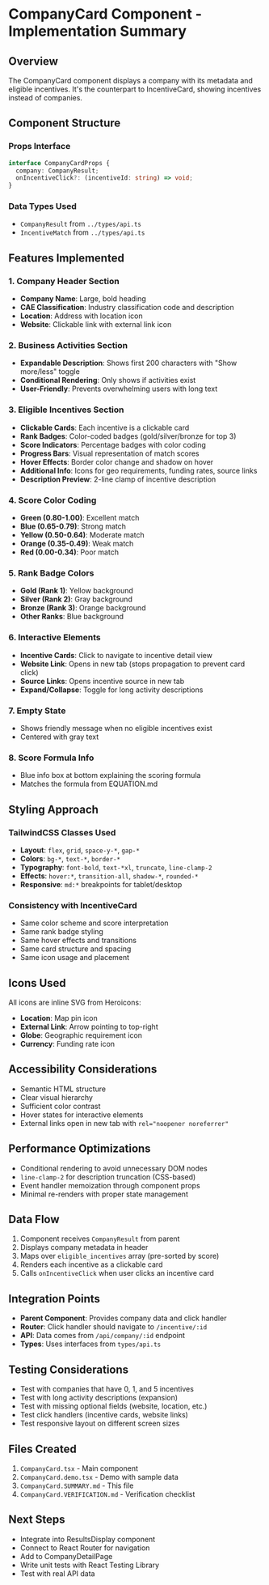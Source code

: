 # CompanyCard Component - Implementation Summary

## Overview
The CompanyCard component displays a company with its metadata and eligible incentives. It's the counterpart to IncentiveCard, showing incentives instead of companies.

## Component Structure

### Props Interface
```typescript
interface CompanyCardProps {
  company: CompanyResult;
  onIncentiveClick?: (incentiveId: string) => void;
}
```

### Data Types Used
- `CompanyResult` from `../types/api.ts`
- `IncentiveMatch` from `../types/api.ts`

## Features Implemented

### 1. Company Header Section
- **Company Name**: Large, bold heading
- **CAE Classification**: Industry classification code and description
- **Location**: Address with location icon
- **Website**: Clickable link with external link icon

### 2. Business Activities Section
- **Expandable Description**: Shows first 200 characters with "Show more/less" toggle
- **Conditional Rendering**: Only shows if activities exist
- **User-Friendly**: Prevents overwhelming users with long text

### 3. Eligible Incentives Section
- **Clickable Cards**: Each incentive is a clickable card
- **Rank Badges**: Color-coded badges (gold/silver/bronze for top 3)
- **Score Indicators**: Percentage badges with color coding
- **Progress Bars**: Visual representation of match scores
- **Hover Effects**: Border color change and shadow on hover
- **Additional Info**: Icons for geo requirements, funding rates, source links
- **Description Preview**: 2-line clamp of incentive description

### 4. Score Color Coding
- **Green (0.80-1.00)**: Excellent match
- **Blue (0.65-0.79)**: Strong match
- **Yellow (0.50-0.64)**: Moderate match
- **Orange (0.35-0.49)**: Weak match
- **Red (0.00-0.34)**: Poor match

### 5. Rank Badge Colors
- **Gold (Rank 1)**: Yellow background
- **Silver (Rank 2)**: Gray background
- **Bronze (Rank 3)**: Orange background
- **Other Ranks**: Blue background

### 6. Interactive Elements
- **Incentive Cards**: Click to navigate to incentive detail view
- **Website Link**: Opens in new tab (stops propagation to prevent card click)
- **Source Links**: Opens incentive source in new tab
- **Expand/Collapse**: Toggle for long activity descriptions

### 7. Empty State
- Shows friendly message when no eligible incentives exist
- Centered with gray text

### 8. Score Formula Info
- Blue info box at bottom explaining the scoring formula
- Matches the formula from EQUATION.md

## Styling Approach

### TailwindCSS Classes Used
- **Layout**: `flex`, `grid`, `space-y-*`, `gap-*`
- **Colors**: `bg-*`, `text-*`, `border-*`
- **Typography**: `font-bold`, `text-*xl`, `truncate`, `line-clamp-2`
- **Effects**: `hover:*`, `transition-all`, `shadow-*`, `rounded-*`
- **Responsive**: `md:*` breakpoints for tablet/desktop

### Consistency with IncentiveCard
- Same color scheme and score interpretation
- Same rank badge styling
- Same hover effects and transitions
- Same card structure and spacing
- Same icon usage and placement

## Icons Used
All icons are inline SVG from Heroicons:
- **Location**: Map pin icon
- **External Link**: Arrow pointing to top-right
- **Globe**: Geographic requirement icon
- **Currency**: Funding rate icon

## Accessibility Considerations
- Semantic HTML structure
- Clear visual hierarchy
- Sufficient color contrast
- Hover states for interactive elements
- External links open in new tab with `rel="noopener noreferrer"`

## Performance Optimizations
- Conditional rendering to avoid unnecessary DOM nodes
- `line-clamp-2` for description truncation (CSS-based)
- Event handler memoization through component props
- Minimal re-renders with proper state management

## Data Flow
1. Component receives `CompanyResult` from parent
2. Displays company metadata in header
3. Maps over `eligible_incentives` array (pre-sorted by score)
4. Renders each incentive as a clickable card
5. Calls `onIncentiveClick` when user clicks an incentive card

## Integration Points
- **Parent Component**: Provides company data and click handler
- **Router**: Click handler should navigate to `/incentive/:id`
- **API**: Data comes from `/api/company/:id` endpoint
- **Types**: Uses interfaces from `types/api.ts`

## Testing Considerations
- Test with companies that have 0, 1, and 5 incentives
- Test with long activity descriptions (expansion)
- Test with missing optional fields (website, location, etc.)
- Test click handlers (incentive cards, website links)
- Test responsive layout on different screen sizes

## Files Created
1. `CompanyCard.tsx` - Main component
2. `CompanyCard.demo.tsx` - Demo with sample data
3. `CompanyCard.SUMMARY.md` - This file
4. `CompanyCard.VERIFICATION.md` - Verification checklist

## Next Steps
- Integrate into ResultsDisplay component
- Connect to React Router for navigation
- Add to CompanyDetailPage
- Write unit tests with React Testing Library
- Test with real API data
